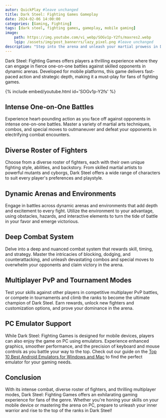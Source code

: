 ```yaml
---
autor: QuickPlay #leave unchanged
title: Dark Steel: Fighting Games Gameplay
date: 2024-02-06 14:00:00
categories: [Gaming, Fighting]
tags: [dark steel, fighting games, gameplay, mobile gaming]
image: 
    path: https://img.youtube.com/vi_webp/SOGv1p-Y2fs/maxres2.webp 
    lqip: /assets/img/post_bannerrs/lazy_pixel.png #leave unchanged
description: "Step into the arena and unleash your martial prowess in Dark Steel: Fighting Games, an adrenaline-pumping mobile game that challenges you to prove your skills in intense one-on-one combat. Explore its thrilling gameplay, diverse roster of fighters, and how to dominate the competition on both mobile and PC with emulators."
---
```


Dark Steel: Fighting Games offers players a thrilling experience where they can engage in fierce one-on-one battles against skilled opponents in dynamic arenas. Developed for mobile platforms, this game delivers fast-paced action and strategic depth, making it a must-play for fans of fighting games.

{% include embed/youtube.html id='SOGv1p-Y2fs' %}

## Intense One-on-One Battles
Experience heart-pounding action as you face off against opponents in intense one-on-one battles. Master a variety of martial arts techniques, combos, and special moves to outmaneuver and defeat your opponents in electrifying combat encounters.

## Diverse Roster of Fighters
Choose from a diverse roster of fighters, each with their own unique fighting style, abilities, and backstory. From skilled martial artists to powerful mutants and cyborgs, Dark Steel offers a wide range of characters to suit every player's preferences and playstyle.

## Dynamic Arenas and Environments
Engage in battles across dynamic arenas and environments that add depth and excitement to every fight. Utilize the environment to your advantage, using obstacles, hazards, and interactive elements to turn the tide of battle in your favor and emerge victorious.

## Deep Combat System
Delve into a deep and nuanced combat system that rewards skill, timing, and strategy. Master the intricacies of blocking, dodging, and counterattacking, and unleash devastating combos and special moves to overwhelm your opponents and claim victory in the arena.

## Multiplayer PvP and Tournament Modes
Test your skills against other players in competitive multiplayer PvP battles, or compete in tournaments and climb the ranks to become the ultimate champion of Dark Steel. Earn rewards, unlock new fighters and customization options, and prove your dominance in the arena.

## PC Emulator Support
While Dark Steel: Fighting Games is designed for mobile devices, players can also enjoy the game on PC using emulators. Experience enhanced graphics, smoother performance, and the precision of keyboard and mouse controls as you battle your way to the top. Check out our guide on the [Top 10 Best Android Emulators for Windows and Mac](https://quickplaymobile.github.io/posts/Top-10-Best-Android-Emulators-for-Windows-and-Mac/) to find the perfect emulator for your gaming needs.

## Conclusion
With its intense combat, diverse roster of fighters, and thrilling multiplayer modes, Dark Steel: Fighting Games offers an exhilarating gaming experience for fans of the genre. Whether you're honing your skills on your mobile device or mastering the arena on PC, prepare to unleash your inner warrior and rise to the top of the ranks in Dark Steel!

